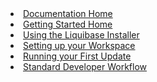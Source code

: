 <li><a href="/documentation/index.html"><span>Documentation Home</span></a></li>
<li><a href="/get_started/index.html"><span>Getting Started Home</span></a></li>
<li><a href="/documentation/workflows/using-the-lb-installer.html"><span>Using the Liquibase Installer</span></a></li>
<li><a href="/documentation/workflows/setup-workspace-installer.html"><span>Setting up your Workspace</span></a></li>
<li><a href="/documentation/workflows/running-first-update-installer.html"><span>Running your First Update</span></a></li>
<li><a href="/documentation/workflows/lb-developer-workflow.html"><span>Standard Developer Workflow</span></a></li>

